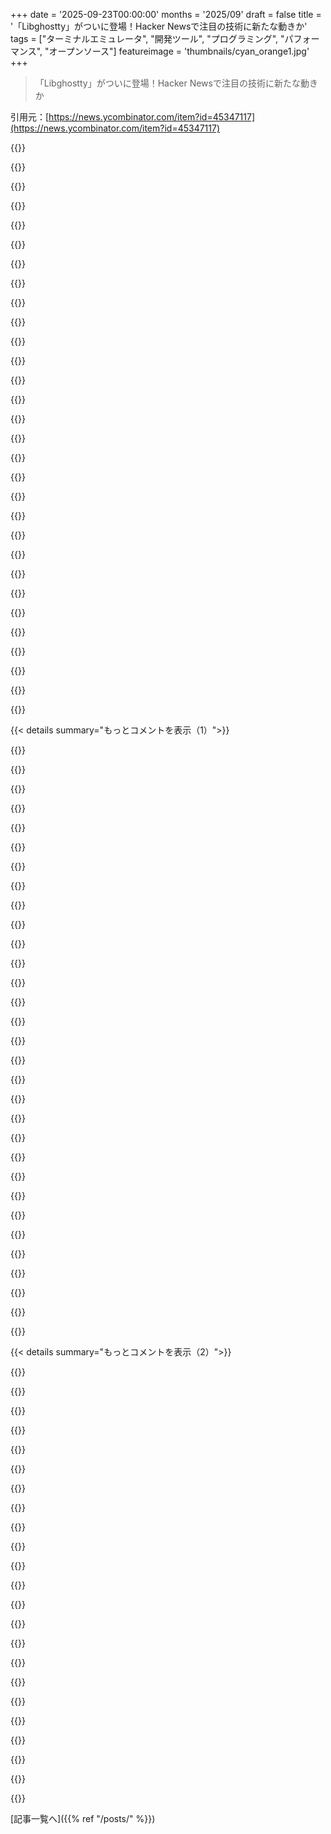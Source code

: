 +++
date = '2025-09-23T00:00:00'
months = '2025/09'
draft = false
title = '「Libghostty」がついに登場！Hacker Newsで注目の技術に新たな動きか'
tags = ["ターミナルエミュレータ", "開発ツール", "プログラミング", "パフォーマンス", "オープンソース"]
featureimage = 'thumbnails/cyan_orange1.jpg'
+++

> 「Libghostty」がついに登場！Hacker Newsで注目の技術に新たな動きか

引用元：[https://news.ycombinator.com/item?id=45347117](https://news.ycombinator.com/item?id=45347117)




{{<matomeQuote body="この人が何十億ドルもの会社を立ち上げて上場させ、売却した後もすぐハッキングに戻るってのが最高だよな。まさに伝説だわ。" userName="hackitup7" createdAt="2025/09/23 17:32:08" color="">}}




{{<matomeQuote body="Hashimotoはマジで魔法使いだよな。彼のシステムやインターフェースを最大限にコンポーザブルで絡まりが最小限になるように分割・抽象化する能力は尋常じゃない。Rich Hickeyの「Simple Made Easy」哲学を体現してるみたいだ。<br>Ghosttyを初めて試したけど、iTerm2とZsh/Powerlevel10kだとコマンド実行からレンダリングまでわずかな遅延があるけど、Ghosttyだと本当に瞬時なんだ。" userName="kortex" createdAt="2025/09/23 18:37:26" color="#ff5c5c">}}




{{<matomeQuote body="Ghostty、最高だよ。ただ、こんなすごいソフトなのに検索機能がないのが変だよね。それだけが欠点かな。" userName="alostpuppy" createdAt="2025/09/23 19:50:47" color="#45d325">}}




{{<matomeQuote body="1.3以降はGhosttyのメンテナンスを他の人に任せて、彼は他の改善に取り組んでほしいな。ソフトウェア界は彼みたいな人にどんどん物事を前に進めてほしいんだ。" userName="ksec" createdAt="2025/09/23 23:11:23" color="">}}




{{<matomeQuote body="あとね、スクロールバーがないのがキツいんだよな。スクロールするためじゃなくて、「このウィンドウにどのくらいのコンテンツがあるか」とか「今どこにいるか」って視覚的な目安がほしいんだ。<br>毎日使ってるけど、ログファイルを読んだりするときは他のツールに切り替えるしかない。誰かスクロールバック情報をステータスラインに入れる方法を知ってたら教えてくれよ。" userName="horsawlarway" createdAt="2025/09/23 20:24:03" color="#ff33a1">}}




{{<matomeQuote body="Ghosttyは彼の趣味のプロジェクトだぜ？なんで彼がそんなことしなきゃいけないんだよ？" userName="talideon" createdAt="2025/09/24 07:29:03" color="">}}




{{<matomeQuote body="メンテナンスは立ち上げほど楽しくないから？うまく構築されたプロジェクトは他の人がメンテナンスできるけど、ゼロから何かを始められる人は少ないから？彼のスキルは他の場所で活かせるから？" userName="ArnoVW" createdAt="2025/09/24 08:04:27" color="#38d3d3">}}




{{<matomeQuote body="これが物事を前に進めてないってことか？俺が今まで使った中で最高のターミナルエミュレーターなんだけどな。" userName="WD-42" createdAt="2025/09/24 06:04:25" color="">}}




{{<matomeQuote body="もしかしたら、あんたのリクエストを誤解してるかもしれないけど、出力はページャー（Less、more、batcatなど）にパイプしてないの？文脈をちゃんと理解できてないのかもしれないけどね。" userName="godelski" createdAt="2025/09/23 23:36:22" color="#ff33a1">}}




{{<matomeQuote body="基本的にMariaDBみたいな感じだね。MySQLのオリジナル開発者がMySQLを10億ドルで売って（確か）、フォークしてMariaDBを作って、ずっと続けてる。もう15年くらいになるのかな？" userName="giancarlostoro" createdAt="2025/09/23 20:04:19" color="">}}




{{<matomeQuote body="HashiCorpをまた調べちゃったよ。Vagrant、Packer、Nomad、Consulとか、開発者視点では役立つツールをたくさん作ってる素晴らしい会社だよね。でも、財務状況がさ…。LOL<br>売上：US$583M (2024年)<br>営業利益：US$−254M (2024年)<br>50%の損失率 :-)))" userName="oblio" createdAt="2025/09/23 23:03:03" color="#45d325">}}




{{<matomeQuote body="返信した相手は同意してるけど、メンテナンスは他の人に任せて、Hashimotoさんは他のテクノロジーの改善を続けられるはずだよね。" userName="vincentkriek" createdAt="2025/09/24 06:36:07" color="">}}




{{<matomeQuote body="これってありえないでしょ。どうやって会社が成り立ってるの？実は、この数字を見る前から同じ疑問（というか感覚）があったんだ。ドキュメントを読んだり、彼らが作ったものを見たりするだけで、儲けよりも多く使ってるんじゃないかって疑問に思ってた。こんな変な感覚は初めてだよ。経済って、物事を磨き上げることそんなに寛容じゃないはずだよね。この会社に何が起こってるんだ？単なる使いすぎ？" userName="n4bz0r" createdAt="2025/09/23 23:53:08" color="#ff5c5c">}}




{{<matomeQuote body="夢みたいな話だね。富を持って、プロジェクトのためだけにプロジェクトを作れるなんて。利益のために品質を妥協する必要がないなんてさ。<br>Knuthの古い引用があるんだ。「実際、私が望むのは、何千人ものコンピューター科学者が好きなことを自由にできることだ。それが本当にこの分野を進歩させるんだ。」<br>愛情を込めて作られたプロジェクトが成功してるのをどんどん見るようになったね。お金への過度な執着がなければ、世界に大きな変化をもたらす良いプロジェクトを作れるんだ。ある意味Mitchellが羨ましいけど、正直言って、こういうことって、僕らの社会や経済がどう構築されてるのかを考えさせるよね。そんな影響力のあるものを作るのに、富からスタートする必要なんてないはずなのに。Knuthが宣言したことに応えるには、何を変える必要があるんだろう？<br>僕らみんな、少しの時間があれば、もっと物事を良くできたはずって経験があるはずだ。でも急ぐとたくさんの犠牲を払うよね。これについてKnuthの良いアドバイスもある。「もし全てを最適化したら、君はいつも不幸せになるだろう。」<br>僕たちはいつ反発するんだろう？尊敬する人たちが、とても違うやり方をしていたのを見てるはずなのに。Knuth自身も細部にこだわる性格だったって言ってるし、そういう主張はベテランによくあることだ。もちろん、時代は変わるけど、僕らは魔法使いのいない世界を作ってるの？問題を解決して僕らの生活を楽にした人に報酬を与える世界を作ってる？それとも単に無意味なゲームのスコアを最大化してるだけ？<br>品質に興味のない役員会に決定を正当化する必要なく、情熱を追求するようなMitchellが千人もいる世界に住んでみたいよ。どうすればそんな世界を作れるんだろう？<br>君が言ったように、まさに伝説だね。でも、どうすればもっと伝説を生み出せるんだろう？" userName="godelski" createdAt="2025/09/23 23:26:37" color="#45d325">}}




{{<matomeQuote body="人違いだよ。君が考えてるのはMichael “Monty” Wideniusで、Mitchell Hashimotoじゃない。" userName="internetter" createdAt="2025/09/24 03:05:25" color="#38d3d3">}}




{{<matomeQuote body="それってGoogleの哲学みたいだね。優秀な人たちがアイデアを出して最初の実装を書いて（そして昇進して）、他のあまり優秀じゃない人たちが引き継いで、結果的にBazelみたいに大きな可能性を秘めてたのにごちゃごちゃになっちゃう、ってやつ？" userName="adrianmsmith" createdAt="2025/09/24 08:32:27" color="">}}




{{<matomeQuote body="ログファイルを読むならKlogg (https://github.com/variar/klogg) を使うことをお勧めするよ。いつもは「tail -f file.log」派だったんだけど、このアプリを見つけてから光明を見たんだ。" userName="j1elo" createdAt="2025/09/23 22:15:29" color="#45d325">}}




{{<matomeQuote body="まだ君の言いたいことがよくわからないな。プログラムからの出力は`|`や`＞`でパイプできるし、`less`や`grep`もやっぱり役に立つでしょ。それとも、どうしても忘れちゃう時のこと？そうだね、それならターミナル次第だけど、他の人が言ってるようにGhosttyには助けになるハックがあるし、他のターミナルにもね。でも、これって、もっと頻繁にパイプを使ってファイルに書き出す（あるいは`tee`を使う）べきだってことを改めて教えてくれるはずだ。残念だけど、将来同じ間違いをせず、より良い習慣を学ぶことが、より良いコードを書き、より良いプラクティスを使うのに役立つよ。でもそれは「記録しなかったデータは分析できない」っていう昔からの問題で、それはどんなプログラミング言語、どんな実験、そして人生の多くの部分で経験する自滅行為だ。記録して捨ててしまう方が、記録せずに後悔するよりもずっといい。" userName="godelski" createdAt="2025/09/24 06:30:44" color="#ff5c5c">}}




{{<matomeQuote body="OSSを支援するスポンサーモデルが必要だよね。大学の助成金を参考にできるはず。企業が使ってるOSSの量に見合った資金貢献を示す「認定Bコーポレーション」みたいな資格があれば、もっと還元されるべきだと思うんだ。" userName="mikestorrent" createdAt="2025/09/24 01:41:13" color="#ff5733">}}




{{<matomeQuote body="Ghostty大好きで毎日使ってるんだけど、Mitchell Hashimotoが作ったって知らなかった！これマジでクールだね！" userName="buildbot" createdAt="2025/09/23 18:03:18" color="">}}




{{<matomeQuote body="もうすぐ取り掛かるみたいだよ: https://x.com/mitchellh/status/1964826929326153898" userName="MetaMalone" createdAt="2025/09/23 19:55:05" color="#ff5733">}}




{{<matomeQuote body="＞維持するより始める方が楽しくないから？前の人が「維持より始める方が楽しいから次に進んでほしい」って言ってるってこと？彼が自分で決められないとでも思ってるわけ？" userName="robertlagrant" createdAt="2025/09/24 09:01:28" color="">}}




{{<matomeQuote body="彼らはIBMに買収されたんだって。" userName="ec109685" createdAt="2025/09/24 01:27:35" color="">}}




{{<matomeQuote body="「記録してないデータは分析できない」って言うけど、ちゃんと記録されてるんだよね。ほとんどのツールではスクロールバックで簡単にアクセスできるのに、Ghosttyだと検索もスクロールバーもないからアクセスしにくいんだ。結局、別のツールにダンプする羽目になるよ。スクロールバックの量を示すインジケーターがあれば、いつダンプすべきか分かりやすいのにね。これは素晴らしいツールの唯一の課題だと思ってるよ。" userName="horsawlarway" createdAt="2025/09/24 14:23:18" color="#ff33a1">}}




{{<matomeQuote body="最新版では、Shift + Ctrl + Alt + Jで画面全体をコピーして$EDITORで開けるよ（設定できるかも）。Shift + Ctrl + Jで一時ファイルにコピーしてパスを貼り付けることもできるしね。これってKittyの検索みたいに、外部ページャーに処理を任せるUnixの哲学に沿ってるんだよ。最初は戸惑ったけどね。" userName="WD-42" createdAt="2025/09/24 06:09:37" color="#ff5733">}}




{{<matomeQuote body="こういうコメントに勢いがあれば、もっと良くなるのにね。ソフトウェアアーキテクチャの議論が最近減った気がするんだ。みんな特定のフレームワークの深みにハマりがちで、オープンソースアプリケーションの設計原則みたいな、共通の学びになるものをもっと話すべきだよ。たとえば「Architecture of Open Source Applications」みたいな本がもっと増えたら良いのにね。https://aosabook.org/en/<br>これって開発者にとってもビジネスにとっても大事な、奥深いアートなんだよ。" userName="jauntywundrkind" createdAt="2025/09/23 21:09:56" color="#ff33a1">}}




{{<matomeQuote body="LibghosttyもFabrice Bellardのプロジェクトみたいになるかもね。彼がtinyccのメンテをやめたおかげで、今ではffmpegやqemuがあるんだし、同じようにすごいものが生まれるかも。" userName="koskanaiken" createdAt="2025/09/25 17:13:57" color="#785bff">}}




{{<matomeQuote body="バージョン1.3は2026年3月にリリースされる予定だよ。" userName="Geezus_42" createdAt="2025/09/24 01:43:31" color="">}}




{{<matomeQuote body="これ超クールだね！iOSやAndroidにまで広がる、真のオムニプラットフォームなターミナルエミュレータができるのはマジ最高だよ。GhosttyがZigで書かれてるって知らなかった、すごいね。リポジトリの構造がGolangそっくりで笑える。<br>https://github.com/ghostty-org/ghostty" userName="bigwheels" createdAt="2025/09/23 17:27:42" color="#ff5733">}}




{{<matomeQuote body="Goのレイアウトには見えないし、それが良いんだよ。pkg/とかsrc/みたいなのはGoのディレクトリとして良くないからね。" userName="ldemailly" createdAt="2025/09/23 18:35:27" color="">}}




{{< details summary="もっとコメントを表示（1）">}}

{{<matomeQuote body="Go 1.25からはGoモジュールの“root”を宣言できるようになったのが良いね。マルチ言語リポジトリだとトップレベルにGoファイルを置きたくない人もいるから、/srcはGoディレクトリとして良くないって考えはもう古くなるよ。" userName="metaltyphoon" createdAt="2025/09/23 21:17:24" color="#38d3d3">}}




{{<matomeQuote body="macOS 13未満だとオムニプラットフォームじゃないのは困るな。ターミナルエミュレータみたいな「基本的な」ものなのに、後方互換性がないのはマジで多くの人にとって問題だよ。古いOSを使い続けるユーザーの気持ちも考えてほしい。Libghosttyはもっと対応OSが広いと良いんだけどな。依存関係がないのは良いサインだね。<br>（macOS 10.14.6の2018年製MacBook Proで書いてるよ）" userName="keaaww" createdAt="2025/09/25 08:52:40" color="#ff5c5c">}}




{{<matomeQuote body="OSの設定を自分でしっかりコントロールしたい人からすると、なんか変な意見だね。中立的な意見を個人的な攻撃にするなんて、マジで遭遇したくないタイプだよ。" userName="keaaww" createdAt="2025/09/25 12:12:44" color="">}}




{{<matomeQuote body="全然変な意見じゃないよ。サポート外の古いLinux使ってたら、そりゃ馬鹿にされるでしょ。僕は製品を出す側として、あんたみたいな頑固なユーザーにはマジでお金を払ってでも来てほしくないんだ。時間も労力も無駄だからね。" userName="nixosbestos" createdAt="2025/09/25 20:41:46" color="">}}




{{<matomeQuote body="Mitchellさんの開発者体験への情熱とこだわり、マジで半端ないね。Vagrantを初めて使った時の衝撃は今でも覚えてるよ。まさかiTerm2を捨てるなんて思わなかったけど、Ghosttyが出てからはすっかり夢中になっちゃった。" userName="jdorfman" createdAt="2025/09/23 17:40:33" color="#45d325">}}




{{<matomeQuote body="「Ghostty」は「iTerm2」より具体的に何が優れてるの？ 数週間前に試したけど全然感動しなかったな。もしかしたら何か見落としてるだけなのかも。" userName="x3n0ph3n3" createdAt="2025/09/24 04:56:53" color="#ff5733">}}




{{<matomeQuote body="良い質問だね。個人的には「Ghostty」は速く感じるし（あくまで個人的な感想だけど）、特定のTUIコンポーネントが壊れないんだ。彼のこれまでの仕事が好きだし、職場の全員が使ってるってのもあるから、ひいき目があるかもね。まあ、集団心理ってやつかな。" userName="jdorfman" createdAt="2025/09/24 14:31:30" color="#38d3d3">}}




{{<matomeQuote body="僕の経験も同じだよ。「Ghostty」は何も壊れないし、すごくサクサク動く感じ。同じ理由で「Zed」にも乗り換えたんだ。速くてシンプルなソフトウェアの方が、便利な機能がいくつかなくても、ずっと作業がはかどることに気づいたよ。解決しようとしてる問題に、より集中できる気がするね。" userName="steve_adams_86" createdAt="2025/09/24 16:18:55" color="#38d3d3">}}




{{<matomeQuote body="「Ghostty」を本当に好きになりたいんだけど、まだ「⌘F」で検索ができないんだ。キーボードショートカットだけで前の出力や特定の文字列を選択してコピーする方法も（僕が知る限り）ないし、「⌘.」で「CTRL-C」が送信されない（Macネイティブと宣伝されてるんだから期待するでしょ）。<br>フォントも「Terminal.app」ほど綺麗にレンダリングされないんだ。「font-thicken-strength」をいじっても近づいたけど、まだ完璧じゃない。Metalレンダリングの性質上、再現は難しいか不可能かもしれないけど、一日中テキストを見てる身としては重要なんだよ。" userName="tambourine_man" createdAt="2025/09/23 19:37:08" color="#45d325">}}




{{<matomeQuote body="スクロールバックの検索機能は「Ghostty 1.3」で来る予定だよ。残念ながら、それはまだ6ヶ月先になりそうだけどね。「Ghostty」アプリでは他にもたくさん進んでるから、「1.2」のリリースノートをチェックしてみて！" userName="azertify" createdAt="2025/09/23 19:53:38" color="#38d3d3">}}




{{<matomeQuote body="検索機能の実装にこんなに時間がかかってる理由を説明するブログ記事とかないのかな？ 「Ghostty」はすごく良いアプリなのに、それって基本中の基本の機能でしょ。何かちゃんとした理由があるはずなんだけど…。検索機能がないのが、僕が「iTerm2」を使い続けてる唯一の理由だよ。" userName="sbrother" createdAt="2025/09/23 20:09:46" color="#785bff">}}




{{<matomeQuote body="誰も「grep」使わないの？" userName="esseph" createdAt="2025/09/23 20:37:07" color="">}}




{{<matomeQuote body="どうやって「grep」でスクロールバックや画面バッファを検索するんだ？" userName="threecheese" createdAt="2025/09/23 21:07:29" color="">}}




{{<matomeQuote body="「＞ ⌘.がCTRL-Cを送信しない」<br>このコメントは聞き覚えがあるね[0]。笑<br>ちなみに、これは「keybind = “cmd+.=text:＼x03”」でまだ設定可能だよ。<br>[0]: https://news.ycombinator.com/item?id=42889411" userName="sisk" createdAt="2025/09/23 20:08:29" color="#785bff">}}




{{<matomeQuote body="SSHで別のサーバーに接続するたびにキーボードが正しく動作しなくなることも言うまでもないね。解決策は彼らのウェブサイトにあるけど、「＞ infocmp -x xterm-ghostty | ssh YOUR-SERVER -- tic -x -」ってさ、何をするか学ぶことはできるけど、SSHするたびにこんなの入力するなんてありえないよ。（これは「Ghostty 1.2」でなぜか設定に追記が必要だけど、一応修正されてる。ただ、普通に動くようにできないの？）" userName="shoo_pl" createdAt="2025/09/23 21:40:50" color="#785bff">}}




{{<matomeQuote body="1時間かかるビルドログを画面で検索するのにgrepなんて意味ないだろ？teeしとけばよかったと後悔してるよ。" userName="9dev" createdAt="2025/09/23 21:07:39" color="">}}




{{<matomeQuote body="代わりにpagerを使ってみなよ。Batcatもいいけど、lessやmoreもgrepと相性バッチリだよ。よく`cat foo.log | less`とか使ってる。プロヒントだけど、ターミナルでcontrol-x control-eを押すといいよ。bashならすぐ使えるけど、zshは設定が必要だよ。" userName="godelski" createdAt="2025/09/23 23:54:54" color="#ff5733">}}




{{<matomeQuote body="ハハ、ありがとう :) NeoVimへの移行をずっと先延ばしにしてるんだ。モダンなターミナルはWezterm、Ghostty、iTerm2とか色々あるけど、どれも完璧じゃないから、開発状況をチェックし続けてるよ。" userName="tambourine_man" createdAt="2025/09/23 20:22:34" color="">}}




{{<matomeQuote body="ログファイルなしで、stdoutに直接出力してるってこと？" userName="esseph" createdAt="2025/09/24 01:20:50" color="">}}




{{<matomeQuote body="“⌘はない。CTRL-Cを送ってる”って、これMacのショートカットだったの？待って、知らなかったんだけど？！" userName="FridgeSeal" createdAt="2025/09/23 22:36:02" color="">}}




{{<matomeQuote body="コメントの評価が変動してるってことは、僕の表現が悪かったのかもね。はっきり言うと、現代的なクロスプラットフォームTerminalコアとネイティブGUI実装のアイデアは最高だよ。まだ僕には完璧じゃないけど、すごく期待してるし、興奮もしてるよ。" userName="tambourine_man" createdAt="2025/09/23 20:12:30" color="#785bff">}}




{{<matomeQuote body="catコマンドは省略できるよ。`less foo.log`とか、`grep 09-25-2025 foo.log | less`ってすればいいよ。" userName="jdub" createdAt="2025/09/24 01:59:44" color="#ff5733">}}




{{<matomeQuote body="最近vimからneovimに移行したんだけど、全部設定を移せたよ。`~/.config/nvim/init.vim`に特定の記述を追加して、zshrcに`nvim`が存在すれば`vi`や`vim`を`nvim`にエイリアスする関数を定義するといいよ。" userName="godelski" createdAt="2025/09/23 23:46:45" color="#ff5733">}}




{{<matomeQuote body="マジで。1985年からMac使ってるけど、こんなショートカットは知らなかったよ。" userName="sib" createdAt="2025/09/24 00:34:11" color="">}}




{{<matomeQuote body="もうすぐ公開されるみたいだね: https://ghostty.org/docs/install/release-notes/1-2-0#roadmap" userName="swah" createdAt="2025/09/23 23:05:31" color="#45d325">}}




{{<matomeQuote body="`ssh`設定を勝手に変えるのはセキュリティ的に危ないからね。`terminfo`の仕組み自体がクソで、Ghosttyのせいじゃないんだよ。俺たちも困ってるんだ。今後は`ghostty +ssh`コマンドで使いやすくする予定だよ。" userName="mitchellh" createdAt="2025/09/23 21:44:59" color="#ff5c5c">}}




{{<matomeQuote body="それはキャンセルとか停止を意味するんだ。プログレスバーを止めたり、ダイアログを閉じたり、ドラッグをキャンセルしたりできるよ。昔のMac OSからある機能だよ。" userName="tambourine_man" createdAt="2025/09/24 00:55:24" color="">}}




{{<matomeQuote body="`zsh`には`commands`ハッシュっていう便利な機能があって、`alias`を設定しやすくなるんだ。例えば、`vim`や`nvim`が使えるなら`vi`コマンドでも呼び出せるようにできるよ。" userName="JNRowe" createdAt="2025/09/24 07:42:04" color="#38d3d3">}}




{{<matomeQuote body="1.3のリリースは2026年3月までないんだって。あと6ヶ月かかるみたいだよ。" userName="Geezus_42" createdAt="2025/09/24 01:55:55" color="">}}




{{<matomeQuote body="Linux版にはいくつかの変な癖があるよ。ユーザーが設定したフォントが反映されないし、クリップボードも不安定なんだ。GTK4 UIも変なアニメーションが多くて気になるな。特に最初の二つは結構深刻だと思うけど、みんな気にならないのかな？" userName="WhyNotHugo" createdAt="2025/09/24 08:34:50" color="#ff5c5c">}}

{{</details>}}




{{< details summary="もっとコメントを表示（2）">}}

{{<matomeQuote body="`Cmd-Shift-J`を試してみて。バッファが一時ファイルにダンプされて、パスが用意されるから、それを`vi`で開けばいいんだ。" userName="quantisan" createdAt="2025/09/23 23:20:10" color="#785bff">}}




{{<matomeQuote body="前にいくつかの小さな欠点を言ったら低評価されたけど、Ghosttyは着実に良くなってるよ。まだ待ってるんだ。" userName="mixmastamyk" createdAt="2025/09/23 21:23:57" color="">}}




{{<matomeQuote body="問題がなさそうとか、思ったより遅い時に使うか？ もちろんそうだよ。" userName="9dev" createdAt="2025/09/24 15:31:54" color="">}}




{{<matomeQuote body="Ghosttyを気に入りたいんだけど、Linux版の1.2.0でもこのバグのせいですぐ使えなくなるんだよね。Discordにも入るくらい期待してたのに、がっかりだよ。https://github.com/ghostty-org/ghostty/issues/2210" userName="riddley" createdAt="2025/09/24 12:25:23" color="#38d3d3">}}




{{<matomeQuote body="⌘.で`CTRL-C`が送れないって話だけど、Jetbrains terminalとかAlacritty、Kitty、iTerm2でも動かないんだ。内蔵のTerminal.appだけ使えるみたいだよ。" userName="Ghoelian" createdAt="2025/09/24 09:36:14" color="#ff5c5c">}}




{{<matomeQuote body="GTKを“ネイティブ”実装と考えるのは変だと思うな。GTKはネイティブインターフェースの上に構築された、意見のある抽象化レイヤーじゃん。ElectronやJavaじゃないって意味ではネイティブだけど、やっぱりいろんなクセが出る抽象化レイヤーだよ。" userName="WhyNotHugo" createdAt="2025/09/24 08:38:47" color="">}}




{{<matomeQuote body="もちろん。なんでダメなの？ターミナルの検索機能を使えば、無限スクロールバックバッファも検索できるし。" userName="tom_" createdAt="2025/09/24 03:16:10" color="">}}




{{<matomeQuote body="ghosttyを毎日使ってるよ。macOSでCaps LockをCmdにリマップしてCmd+CもOK。デフォルトも良いし、カスタマイズも簡単。Gruvbox light themeも最高。Zigで書かれてるのも素晴らしいね。Zigの準備ができてないか疑問ならghosttyが答え。もう戻れないわ。Tip: ghosttyとaerospaceを組み合わせると、macでキーボードオンリー操作の完璧な環境になるよ。" userName="zenlot" createdAt="2025/09/23 18:29:09" color="#ff33a1">}}




{{<matomeQuote body="Terminal.appユーザーとして、ghosttyを検討すべき理由を教えてくれない？" userName="doctoboggan" createdAt="2025/09/23 20:00:58" color="">}}




{{<matomeQuote body="めっちゃ速いよ。脳が予想するより速いね。俺はvim使いなんだけど、ghosttyを30秒くらい試したらiTerm2から完全に乗り換えちゃった。後悔してないね。" userName="PyWoody" createdAt="2025/09/23 20:17:42" color="#45d325">}}




{{<matomeQuote body="俺は今terminologyを使ってて、これも“速い”。でもghosttyとterminologyを比べると、ghosttyではterminfoのせいでSSHが壊れるのが大きな問題。ghosttyが、リモート側で認識されてる別のターミナルになりすませない理由が完全に分からないけど、何かあるんだろうね。" userName="loeg" createdAt="2025/09/24 02:21:43" color="">}}




{{<matomeQuote body="https://ghostty.org/docs/help/terminfo#sshにある提案は試した？君がどんな問題に遭遇してるか分からないけど、俺はこれでSSHセッションでhtopを使う時の問題を解決できたよ。" userName="PyWoody" createdAt="2025/09/24 12:15:03" color="#ff5c5c">}}




{{<matomeQuote body="別のやり方として、個人的にはhttps://ghostty.org/docs/help/terminfo#sshの解決策よりも、`TERM=xterm-256color ssh ＜server＞`ってする方が実用的だと感じたな。" userName="robenkleene" createdAt="2025/09/24 15:47:43" color="#ff33a1">}}




{{<matomeQuote body="Ghostty自体が`TERM=xterm-256color`をSSHに自動で設定できるはず。今はユーザーが`ssh_config`をいじるの、マジでめんどくさいよね。新規ユーザーには特に不便だよ。" userName="loeg" createdAt="2025/09/24 16:30:54" color="#ff5c5c">}}




{{<matomeQuote body="terminfoをあちこちコピーするのはマジでダルい。TERMのオーバーライドはまあアリかな。<br>俺はTerminologyに満足してるから、わざわざ乗り換える理由がないんだよね。:)" userName="loeg" createdAt="2025/09/24 16:31:15" color="">}}




{{<matomeQuote body="めっちゃ速い！マジで速い。設定もテーマも豊富でいい感じ。<br>何千行スクロールしても全然カクつかないし、日常使いで全く邪魔にならない。自然な使い心地だよ。" userName="zenlot" createdAt="2025/09/23 21:28:53" color="#ff5733">}}




{{<matomeQuote body="みんな「速い」って言うけど、それiTerm2が遅いからだよ。Terminal.appもiTerm2より速いし、他のとほとんど変わらないよ。<br>True Colorサポートがメインの乗り換え理由かな。terminfoはウザいけど`ssh_config`でTERM設定すればいいし。分割ペインは便利だね。" userName="micampe" createdAt="2025/09/24 09:18:51" color="#ff33a1">}}




{{<matomeQuote body="macOS TahoeでTerminal.appにTrue Colorサポートが追加されるんだって！<br>詳しくはこちら: https://www.macrumors.com/2025/06/16/apples-terminal-app-mac..." userName="robenkleene" createdAt="2025/09/24 15:50:34" color="#785bff">}}




{{<matomeQuote body="それClickhouseじゃなくてTigerBeetleのことじゃない？<br>TigerBeetleはすごくパフォーマンスの良いデータベースだよ。シミュレーションテストとかパフォーマンス・安全性検証の話が面白いんだ。" userName="ordinaryradical" createdAt="2025/09/23 19:28:26" color="">}}




{{<matomeQuote body="ClickHouseはC++で書かれてるんだよね。残念ながら。<br>でも、Zigもかなり合うんじゃないかなって思うよ。" userName="nasretdinov" createdAt="2025/09/23 19:21:12" color="">}}




{{<matomeQuote body="ClickHouseはC++だけど、Rustでも書けるらしいよ。<br>https://clickhouse.com/blog/rust<br>Zigでも見られたら面白いね！" userName="sdairs" createdAt="2025/09/23 19:27:09" color="">}}




{{<matomeQuote body="告白するわ。console、terminal (-emulator?)、shell、bashとかの違いがマジで分からんのよ。俺にとっては全部ただの黒い画面に文字が出てるだけ。<br>Git Shellとか言われても、Windowsのcmd/PowerShellで同じGitコマンド使えるし、何でそんな話になるのかずっと謎だった。<br>でも俺、めちゃくちゃ成功してるソフトウェアエンジニアなんだよね。この二つって両立しちゃダメな気がするんだけど。マジで何を俺は人生で見落としてきたの？教えて！" userName="on_the_train" createdAt="2025/09/23 18:44:09" color="#38d3d3">}}

{{</details>}}



[記事一覧へ]({{% ref "/posts/" %}})
